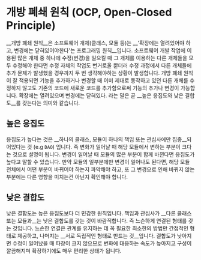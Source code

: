 # 개방 폐쇄 원칙 (OCP, Open-Closed Principle)
__개방 폐쇄 원칙__은 소프트웨어 개체(클래스, 모듈 등)는 __'확장에는 열려있어야 하고, 변경에는 닫혀있어야한다'는 프로그래밍 원칙__입니다. 소프트웨어 개발 작업에 이용된 많은 개체 중 하나에 수정(변경)을 일으킬 때 그 개체를 이용하는 다른 개체들을 모두 수정해야 한다면 수정 자체의 작업도 번거로울 뿐더러 수정 과정에서 다른 개체들에 추가 문제가 발생했을 경우까지 두 번 생각해야하는 상황이 발생합니다. 개방 폐쇄 원칙이 잘 적용되면 기능을 추가하거나 변경할 때 이미 제대로 동작하고 있던 다른 개체를 수정하지 않고도 기존의 코드에 새로운 코드를 추가함으로써 기능의 추가나 변경이 가능합니다. 확장에는 열려있으며 변경에는 닫혀있다. 라는 말은 곧 __높은 응집도와 낮은 결합도__를 갖는다는 의미와 같습니다.

## 높은 응집도
응집도가 높다는 것은 __하나의 클래스, 모듈이 하나의 책임 또는 관심사에만 집중__되어있다는 것 (e.g `DAO`) 입니다. 즉 변화가 일어날 때 해당 모듈에서 변하는 부분이 크다는 것으로 설명이 됩니다. 변경이 일어날 때 모듈의 많은 부분이 함께 바뀐다면 응집도가 높다고 말할 수 있습니다. 만약 모듈의 일부분에만 변경이 일어나도 된다면, 해당 모듈 전체에서 어떤 부분이 바뀌어야 하는지 파악해야 하고, 또 그 변경으로 인해 바뀌지 않는 부분에는 다른 영향을 미치는건 아닌지 확인해야 합니다.

## 낮은 결합도
낮은 결합도는 높은 응집도보다 더 민감한 원칙입니다. 책임과 관심사가 __다른 클래스 또는 모듈과__는 낮은 결합도를 갖는 것이 바람직합니다. 즉 느슨하게 연결된 형태를 갖는 것입니다. 느슨한 연결은 관계를 유지하는 데 꼭 필요한 최소한의 방법만 간접적인 형태로 제공하고, 나머지는 __서로 독립적인 형태로 만드는 것__입니다. 결합도가 낮아지면 수정이 일어났을 때 파장이 크지 않으므로 변화에 대응하는 속도가 높아지고 구성이 깔끔해지며 확장하기에도 매우 편리한 상태가 됩니다.